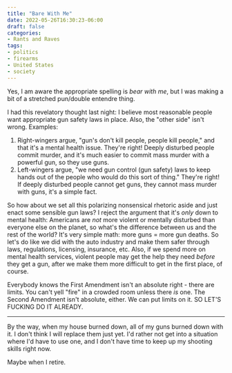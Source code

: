 ```yaml
---
title: "Bare With Me"
date: 2022-05-26T16:30:23-06:00
draft: false
categories:
- Rants and Raves
tags:
- politics
- firearms
- United States
- society
---
```


Yes, I am aware the appropriate spelling is *bear with me*, but I was making a bit of a stretched pun/double entendre thing.

<!--more-->

I had this revelatory thought last night: I believe most reasonable people want appropriate gun safety laws in place. Also, the "other side" isn't wrong. Examples:

1. Right-wingers argue, "gun's don't kill people, people kill people," and that it's a mental health issue. They're right! Deeply disturbed people commit murder, and it's much easier to commit mass murder with a powerful gun, so they use guns.
1. Left-wingers argue, "we need gun control (gun safety) laws to keep hands out of the people who would do this sort of thing." They're right! If deeply disturbed people cannot get guns, they cannot mass murder with guns, it's a simple fact.

So how about we set all this polarizing nonsensical rhetoric aside and just enact some sensible gun laws? I reject the argument that it's *only* down to mental health: Americans are *not* more violent or mentally disturbed than everyone else on the planet, so what's the difference between us and the rest of the world? It's very simple math: more guns = more gun deaths. So let's do like we did with the auto industry and make them safer through laws, regulations, licensing, insurance, etc. Also, if we spend more on mental health services, violent people may get the help they need *before* they get a gun, after we make them more difficult to get in the first place, of course.

Everybody knows the First Amendment isn't an absolute right - there are limits. You can't yell "fire" in a crowded room unless there *is* one. The Second Amendment isn't absolute, either. We can put limits on it. SO LET'S FUCKING DO IT ALREADY.

---

By the way, when my house burned down, all of my guns burned down with it. I don't think I will replace them just yet. I'd rather not get into a situation where I'd have to use one, and I don't have time to keep up my shooting skills right now.

Maybe when I retire.

